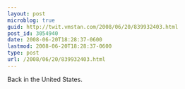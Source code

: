 ```yaml
---
layout: post
microblog: true
guid: http://twit.vmstan.com/2008/06/20/839932403.html
post_id: 3054940
date: 2008-06-20T18:28:37-0600
lastmod: 2008-06-20T18:28:37-0600
type: post
url: /2008/06/20/839932403.html
---
```

Back in the United States.
